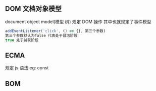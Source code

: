 ## DOM 文档对象模型
document object model(模型 树)
规定 DOM 操作 其中也就规定了事件模型
```js
addEventListener('click', () => {}, 第三个参数)
第三个参数默认为false 代表处于冒泡阶段
true 处于捕获阶段
```

## ECMA
规定 js 语法
eg: const

## BOM